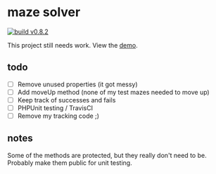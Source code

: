 # maze solver

[![build v0.8.2](https://img.shields.io/badge/build-0.1.0-red.svg)]()

This project still needs work. View the [demo](https://levi.lol/maze/).

## todo

- [ ] Remove unused properties (it got messy)
- [ ] Add moveUp method (none of my test mazes needed to move up)
- [ ] Keep track of successes and fails
- [ ] PHPUnit testing / TravisCI
- [ ] Remove my tracking code ;)

## notes

Some of the methods are protected, but they really don't need to be. Probably make them public for unit testing.
